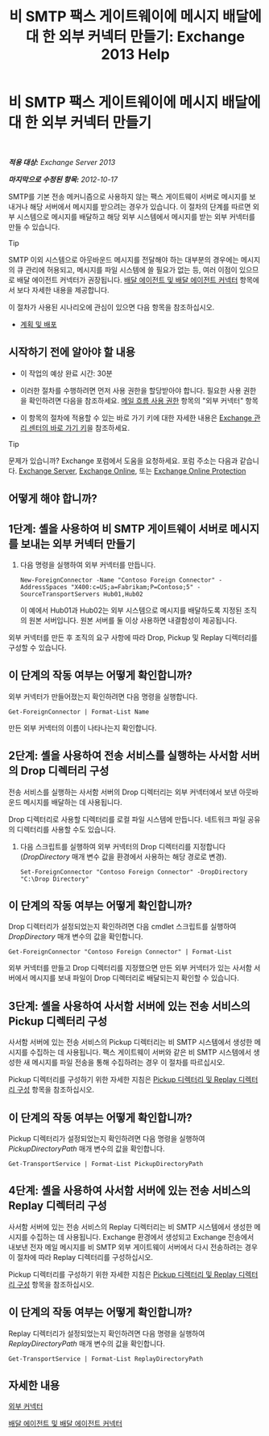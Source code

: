 ﻿---
title: '비 SMTP 팩스 게이트웨이에 메시지 배달에 대 한 외부 커넥터 만들기: Exchange 2013 Help'
TOCTitle: 비 SMTP 팩스 게이트웨이에 메시지 배달에 대 한 외부 커넥터 만들기
ms:assetid: 589db487-3c4c-409a-92e3-c78dd8f639b6
ms:mtpsurl: https://technet.microsoft.com/ko-kr/library/JJ710163(v=EXCHG.150)
ms:contentKeyID: 50483168
ms.date: 05/22/2018
mtps_version: v=EXCHG.150
ms.translationtype: MT
---

# 비 SMTP 팩스 게이트웨이에 메시지 배달에 대 한 외부 커넥터 만들기

 

_**적용 대상:** Exchange Server 2013_

_**마지막으로 수정된 항목:** 2012-10-17_

SMTP를 기본 전송 메커니즘으로 사용하지 않는 팩스 게이트웨이 서버로 메시지를 보내거나 해당 서버에서 메시지를 받으려는 경우가 있습니다. 이 절차의 단계를 따르면 외부 시스템으로 메시지를 배달하고 해당 외부 시스템에서 메시지를 받는 외부 커넥터를 만들 수 있습니다.


> [!TIP]
> SMTP 이외 시스템으로 아웃바운드 메시지를 전달해야 하는 대부분의 경우에는 메시지의 큐 관리에 허용되고, 메시지를 파일 시스템에 쓸 필요가 없는 등, 여러 이점이 있으므로 배달 에이전트 커넥터가 권장됩니다. <A href="delivery-agents-and-delivery-agent-connectors-exchange-2013-help.md">배달 에이전트 및 배달 에이전트 커넥터</A> 항목에서 보다 자세한 내용을 제공합니다.



이 절차가 사용된 시나리오에 관심이 있으면 다음 항목을 참조하십시오.

  - [계획 및 배포](planning-and-deployment-for-exchange-2013-installation-instructions.md)

## 시작하기 전에 알아야 할 내용

  - 이 작업의 예상 완료 시간: 30분

  - 이러한 절차를 수행하려면 먼저 사용 권한을 할당받아야 합니다. 필요한 사용 권한을 확인하려면 다음을 참조하세요. [메일 흐름 사용 권한](mail-flow-permissions-exchange-2013-help.md) 항목의 "외부 커넥터" 항목

  - 이 항목의 절차에 적용할 수 있는 바로 가기 키에 대한 자세한 내용은 [Exchange 관리 센터의 바로 가기 키](keyboard-shortcuts-in-the-exchange-admin-center-exchange-online-protection-help.md)을 참조하세요.


> [!TIP]
> 문제가 있습니까? Exchange 포럼에서 도움을 요청하세요. 포럼 주소는 다음과 같습니다. <A href="https://go.microsoft.com/fwlink/p/?linkid=60612">Exchange Server</A>, <A href="https://go.microsoft.com/fwlink/p/?linkid=267542">Exchange Online</A>, 또는 <A href="https://go.microsoft.com/fwlink/p/?linkid=285351">Exchange Online Protection</A>



## 어떻게 해야 합니까?

## 1단계: 셸을 사용하여 비 SMTP 게이트웨이 서버로 메시지를 보내는 외부 커넥터 만들기

1.  다음 명령을 실행하여 외부 커넥터를 만듭니다.
    
        New-ForeignConnector -Name "Contoso Foreign Connector" -AddressSpaces "X400:c=US;a=Fabrikam;P=Contoso;5" -SourceTransportServers Hub01,Hub02
    
    이 예에서 Hub01과 Hub02는 외부 시스템으로 메시지를 배달하도록 지정된 조직의 원본 서버입니다. 원본 서버를 둘 이상 사용하면 내결함성이 제공됩니다.

외부 커넥터를 만든 후 조직의 요구 사항에 따라 Drop, Pickup 및 Replay 디렉터리를 구성할 수 있습니다.

## 이 단계의 작동 여부는 어떻게 확인합니까?

외부 커넥터가 만들어졌는지 확인하려면 다음 명령을 실행합니다.

    Get-ForeignConnector | Format-List Name

만든 외부 커넥터의 이름이 나타나는지 확인합니다.

## 2단계: 셸을 사용하여 전송 서비스를 실행하는 사서함 서버의 Drop 디렉터리 구성

전송 서비스를 실행하는 사서함 서버의 Drop 디렉터리는 외부 커넥터에서 보낸 아웃바운드 메시지를 배달하는 데 사용됩니다.

Drop 디렉터리로 사용할 디렉터리를 로컬 파일 시스템에 만듭니다. 네트워크 파일 공유의 디렉터리를 사용할 수도 있습니다.

1.  다음 스크립트를 실행하여 외부 커넥터의 Drop 디렉터리를 지정합니다(*DropDirectory* 매개 변수 값을 환경에서 사용하는 해당 경로로 변경).
    
        Set-ForeignConnector "Contoso Foreign Connector" -DropDirectory "C:\Drop Directory"

## 이 단계의 작동 여부는 어떻게 확인합니까?

Drop 디렉터리가 설정되었는지 확인하려면 다음 cmdlet 스크립트를 실행하여 *DropDirectory* 매개 변수의 값을 확인합니다.

    Get-ForeignConnector "Contoso Foreign Connector" | Format-List

외부 커넥터를 만들고 Drop 디렉터리를 지정했으면 만든 외부 커넥터가 있는 사서함 서버에서 메시지를 보내 파일이 Drop 디렉터리로 배달되는지 확인할 수 있습니다.

## 3단계: 셸을 사용하여 사서함 서버에 있는 전송 서비스의 Pickup 디렉터리 구성

사서함 서버에 있는 전송 서비스의 Pickup 디렉터리는 비 SMTP 시스템에서 생성한 메시지를 수집하는 데 사용됩니다. 팩스 게이트웨이 서버와 같은 비 SMTP 시스템에서 생성한 새 메시지를 파일 전송을 통해 수집하려는 경우 이 절차를 따르십시오.

Pickup 디렉터리를 구성하기 위한 자세한 지침은 [Pickup 디렉터리 및 Replay 디렉터리 구성](configure-the-pickup-directory-and-the-replay-directory-exchange-2013-help.md) 항목을 참조하십시오.

## 이 단계의 작동 여부는 어떻게 확인합니까?

Pickup 디렉터리가 설정되었는지 확인하려면 다음 명령을 실행하여 *PickupDirectoryPath* 매개 변수의 값을 확인합니다.

    Get-TransportService | Format-List PickupDirectoryPath

## 4단계: 셸을 사용하여 사서함 서버에 있는 전송 서비스의 Replay 디렉터리 구성

사서함 서버에 있는 전송 서비스의 Replay 디렉터리는 비 SMTP 시스템에서 생성한 메시지를 수집하는 데 사용됩니다. Exchange 환경에서 생성되고 Exchange 전송에서 내보낸 전자 메일 메시지를 비 SMTP 외부 게이트웨이 서버에서 다시 전송하려는 경우 이 절차에 따라 Replay 디렉터리를 구성하십시오.

Pickup 디렉터리를 구성하기 위한 자세한 지침은 [Pickup 디렉터리 및 Replay 디렉터리 구성](configure-the-pickup-directory-and-the-replay-directory-exchange-2013-help.md) 항목을 참조하십시오.

## 이 단계의 작동 여부는 어떻게 확인합니까?

Replay 디렉터리가 설정되었는지 확인하려면 다음 명령을 실행하여 *ReplayDirectoryPath* 매개 변수의 값을 확인합니다.

    Get-TransportService | Format-List ReplayDirectoryPath

## 자세한 내용

[외부 커넥터](foreign-connectors-exchange-2013-help.md)

[배달 에이전트 및 배달 에이전트 커넥터](delivery-agents-and-delivery-agent-connectors-exchange-2013-help.md)

